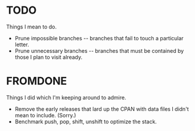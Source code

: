 TODO
====

Things I mean to do.

* Prune impossible branches -- branches that fail to touch a particular letter.
* Prune unnecessary branches -- branches that must be contained by those I plan to visit already.

FROMDONE
========

Things I did which I'm keeping around to admire.

* Remove the early releases that lard up the CPAN with data files I didn't mean to include. (Sorry.)
* Benchmark push, pop, shift, unshift to optimize the stack.
